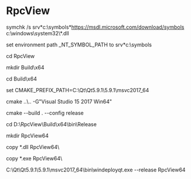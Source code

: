 ﻿RpcView
=======

symchk /s srv\*c:\symbols\*https://msdl.microsoft.com/download/symbols c:\windows\system32\\*.dll

set environment path \_NT_SYMBOL_PATH to srv*c:\symbols

cd RpcView

mkdir Build\x64

cd Build\x64

set CMAKE_PREFIX_PATH=C:\Qt\Qt5.9.1\5.9.1\msvc2017_64

cmake ..\\.. -G"Visual Studio 15 2017 Win64"

cmake --build . --config release

cd D:\RpcView\Build\x64\bin\Release

mkdir RpcView64

copy *.dll RpcView64\

copy *.exe RpcView64\

C:\Qt\Qt5.9.1\5.9.1\msvc2017_64\bin\windeployqt.exe --release RpcView64
